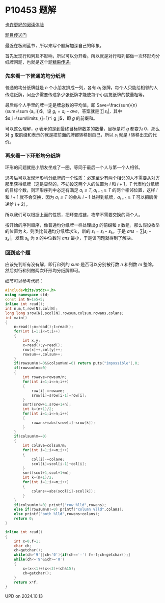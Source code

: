 # P10453 题解

[也许更好的阅读体验](https://www.cnblogs.com/yzxgg/p/18204641/solution-P10453)

[题目传送门](https://www.luogu.com.cn/problem/P10453)

最近在板刷蓝书，所以来写个题解加深自己的印象。

首先发现行和列互不影响，所以可以分开看。所以就是对行和列都做一次环形均分纸牌问题，也就是这个题[糖果传递](https://www.luogu.com.cn/problem/P2512)。

### 先来看一下普通的均分纸牌

普通的均分纸牌就是 $n$ 个小朋友排成一列，各有 $a_i$ 张牌，每个人只能给相邻的人传递纸牌，问至少需要传递多少张纸牌才能使每个小朋友纸牌的数量相等。

最后每个人手里的牌一定是牌总数的平均值，即 $ave=\frac{sum}{n}(sum=\sum {a_i})$，设 $g_i=a_i-ave$，答案就是 $\sum |s_i|$，其中 $s_i=\sum\limits_{j=1}^i g_j$，即 $g$ 的前缀和。

可以这么理解，$g$ 表示的是到最终目标牌数差的数量，目标是将 $g$ 都变为 $0$，那么对 $g$ 取前缀和表示的就是把前面的牌都转移到自己，所以 $s_i$ 就是 $i$ 转移出去的代价。

### 再来看一下环形均分纸牌

环形的问题就是小朋友坐成了一圈，等同于最后一个人与第一个人相邻。

思考后可以发现环形均分纸牌的一个性质：必定至少有两个相邻的人不需要从对方那里获得纸牌（这是显然的，不妨设这两个人的位置为 $i$ 和 $i+1$，$T$ 代表均分纸牌的目标个数，则环形序列中必定有满足 $a_i\le T,a_{i+1}\ge T$ 的两个相邻位置，这样 $i$ 和 $i+1$ 就不会交换，因为 $a_i\le T$ 的会从 $i-1$ 处得到纸牌，$a_{i+1}\ge T$ 可以把牌传递给 $i+2$）。

所以我们可以根据上面的性质，把环变成链，枚举不需要交换的两个人。

按开始的序列顺序，像普通均分纸牌一样处理出$g$ 的前缀和 $s$ 数组，那么假设枚举的位置为 $k$，则类比普通均分纸牌求法，新的 $s_i=s_i-s_k$，于是 $ans=\sum{|s_i-s_k|}$，发现 $s_k$ 为 $s$ 的中位数时 $ans$ 最小，于是该问题就得到了解决。

### 回到这个题

应该先判断有没有解，即行和列的 $sum$ 是否可以分别被行数 $n$ 和列数 $m$ 整除。然后对行和列做两次环形均分纸牌即可。

细节可以参考代码：

```cpp
#include<bits/stdc++.h>
using namespace std;
const int N=1e5+5;
inline int read();
int n,m,t,row[N],col[N];
long long srow[N],scol[N],rowsum,colsum,rowans,colans;
int main()
{
	n=read();m=read();t=read();
	for(int i=1;i<=t;i++)
	{
		int x,y;
		x=read();y=read();
		row[x]++,col[y]++;
		rowsum++,colsum++;
	}
	if(rowsum%n!=0&&colsum%m!=0) return puts("impossible"),0;
	if(rowsum%n==0)
	{
		int rowave=rowsum/n;
		for(int i=1;i<=n;i++)
		{
			row[i]-=rowave;
			srow[i]=srow[i-1]+row[i];
		}
		sort(srow+1,srow+1+n);
		int k=(n+1)/2;
		for(int i=1;i<=n;i++)
		{
			rowans+=abs(srow[i]-srow[k]);
		}
	}
	if(colsum%m==0)
	{
		int colave=colsum/m;
		for(int i=1;i<=m;i++)
		{
			col[i]-=colave;
			scol[i]=scol[i-1]+col[i];
		}
		sort(scol+1,scol+1+m);
		int k=(m+1)/2;
		for(int i=1;i<=m;i++)
		{
			colans+=abs(scol[i]-scol[k]);
		}
	}
	if(colsum%m!=0) printf("row %lld",rowans);
	else if(rowsum%n!=0) printf("column %lld",colans);
	else printf("both %lld",rowans+colans);
	return 0;
}

inline int read()
{
	int x=0,f=1;
	char ch;
	ch=getchar();
	while(ch>'9'||ch<'0'){if(ch=='-') f=-f;ch=getchar();}
	while(ch<='9'&&ch>='0')
	{
		x=(x<<1)+(x<<3)+(ch&15);
		ch=getchar();
	}
    return x*f;
}
```

UPD on 2024.10.13